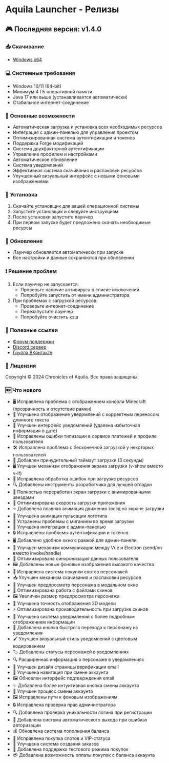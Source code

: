 # Aquila Launcher - Релизы

## 🎮 Последняя версия: v1.4.0

### 📥 Скачивание
- [Windows x64](https://github.com/Chronicles-of-Aquila/launcher-releases/releases/download/v1.4.0/Aquila-Launcher-Setup-1.4.0.exe)

### 💻 Системные требования
- Windows 10/11 (64-bit)
- Минимум 4 ГБ оперативной памяти
- Java 17 или выше (устанавливается автоматически)
- Стабильное интернет-соединение

### 🚀 Основные возможности
- Автоматическая загрузка и установка всех необходимых ресурсов
- Интеграция с админ-панелью для управления проектом
- Оптимизированная система аутентификации и токенов
- Поддержка Forge модификаций
- Система двухфакторной аутентификации
- Управление профилем и настройками
- Автоматическое обновление
- Система уведомлений
- Эффективная система скачивания и распаковки ресурсов
- Улучшенный визуальный интерфейс с новыми фоновыми изображениями

### 📝 Установка
1. Скачайте установщик для вашей операционной системы
2. Запустите установщик и следуйте инструкциям
3. После установки запустите лаунчер
4. При первом запуске будет предложено скачать необходимые ресурсы

### 🔄 Обновление
- Лаунчер обновляется автоматически при запуске
- Все настройки и данные сохраняются при обновлении

### ❗ Решение проблем
1. Если лаунчер не запускается:
   - Проверьте наличие антивируса в списке исключений
   - Попробуйте запустить от имени администратора
2. При проблемах с загрузкой ресурсов:
   - Проверьте интернет-соединение
   - Перезапустите лаунчер
   - Попробуйте очистить кэш

### 🔗 Полезные ссылки
- [Форум поддержки](https://forum.aquilarp.com/index.php#tehniceskij-razdel.28)
- [Discord сервер](https://discord.gg/fwVcsbB3QS)
- [Группа ВКонтакте](https://vk.com/sooncominng)

### 📜 Лицензия
Copyright © 2024 Chronicles of Aquila. Все права защищены.

### 🆕 Что нового
- 🖥️ Исправлена проблема с отображением консоли Minecraft (прозрачность и отсутствие рамки)
- 📱 Улучшено отображение уведомлений с корректным переносом длинного текста
- 🎨 Улучшен интерфейс уведомлений (удалена избыточная информация о дате)
- 🐛 Исправлены ошибки типизации в сервисе платежей и профиле пользователя
- 🛠️ Исправлена проблема с бесконечной загрузкой у некоторых пользователей
- 🔄 Добавлен принудительный таймаут загрузки (3 секунды)
- 🖥️ Улучшен механизм отображения экрана загрузки (v-show вместо v-if)
- 🐛 Исправлена обработка ошибок при загрузке ресурсов
- 🔍 Добавлены инструменты разработчика для лучшей отладки
- 🎨 Полностью переработан экран загрузки с анимированными звездами
- 🚀 Оптимизирована скорость загрузки приложения
- ⭐ Добавлена плавная анимация движения звезд на экране загрузки
- 🌟 Улучшена анимация пульсации логотипа
- 🔄 Устранены проблемы с миганием во время загрузки
- 🔧 Улучшена интеграция с админ-панелью
- 🔒 Исправлены проблемы аутентификации и токенов
- 🖥️ Добавлено удобное окно с рамкой для админ-панели
- 🔄 Улучшен механизм коммуникации между Vue и Electron (send/on вместо invoke/handle)
- 📱 Оптимизирована синхронизация данных пользователя
- 🖼️ Добавлены новые фоновые изображения высокого качества
- 🛒 Исправлена система покупки слотов персонажей
- 📥 Улучшен механизм скачивания и распаковки ресурсов
- 🎨 Улучшен предпросмотр персонажа в модальном окне
- 🔄 Оптимизирована работа с файлами скинов
- 🖼️ Увеличен размер предпросмотра персонажа
- 🎯 Улучшена точность отображения 3D модели
- ⚡ Оптимизирована производительность при загрузке скинов
- 🔔 Улучшена система уведомлений с более подробным отображением информации
- 🎯 Добавлена кнопка быстрого перехода к персонажу из уведомления
- 🖌️ Улучшен визуальный стиль уведомлений с цветовым кодированием
- 🏷️ Добавлены статусы персонажей в уведомлениях
- 🔍 Расширенная информация о персонаже в уведомлениях
- 🎨 Улучшен дизайн страницы верификации email
- 🔄 Улучшена навигация при смене аккаунта
- 🖼️ Обновлен интерфейс подтверждения email
- ✨ Добавлена более интуитивная кнопка смены аккаунта
- 🔐 Улучшен процесс смены аккаунта
- 🖼️ Исправлены пути к фоновым изображениям
- 🔒 Исправлена проверка прав администратора
- 🔍 Добавлена проверка уникальности логина при регистрации
- 🔐 Добавлена система автоматического выхода при ошибках авторизации
- 💰 Обновлена система пополнения баланса
- 🛒 Исправлена покупка слотов и VIP-статуса
- 🚀 Улучшена система создания заказов
- 🧪 Добавлена поддержка тестового режима покупок
- 💳 Добавлена возможность оплаты покупок с баланса аккаунта 